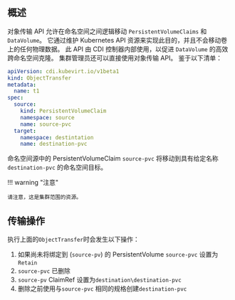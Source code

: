 
## 概述

对象传输 API 允许在命名空间之间逻辑移动 `PersistentVolumeClaims` 和 `DataVolume`。 它通过维护 Kubernetes API 资源来实现此目的，并且不会移动卷上的任何物理数据。 此 API 由 CDI 控制器内部使用，以促进 `DataVolume` 的高效跨命名空间克隆。 集群管理员还可以直接使用对象传输 API。 鉴于以下清单：

```yaml linenums="1"
apiVersion: cdi.kubevirt.io/v1beta1
kind: ObjectTransfer
metadata:
  name: t1
spec:
  source:
    kind: PersistentVolumeClaim
    namespace: source
    name: source-pvc
  target:
    namespace: destintation
    name: destination-pvc
```

命名空间源中的 PersistentVolumeClaim `source-pvc` 将移动到具有给定名称`destination-pvc` 的命名空间目标。

!!! warning "注意"

    请注意，这是集群范围的资源。


## 传输操作

执行上面的`ObjectTransfer`时会发生以下操作：

1. 如果尚未将绑定到 (`source-pv`) 的 PersistentVolume `source-pvc` 设置为 `Retain`
2. `source-pvc` 已删除
3. `source-pv` ClaimRef 设置为`destination\destination-pvc`
4. 删除之前使用与`source-pvc` 相同的规格创建`destination-pvc`
